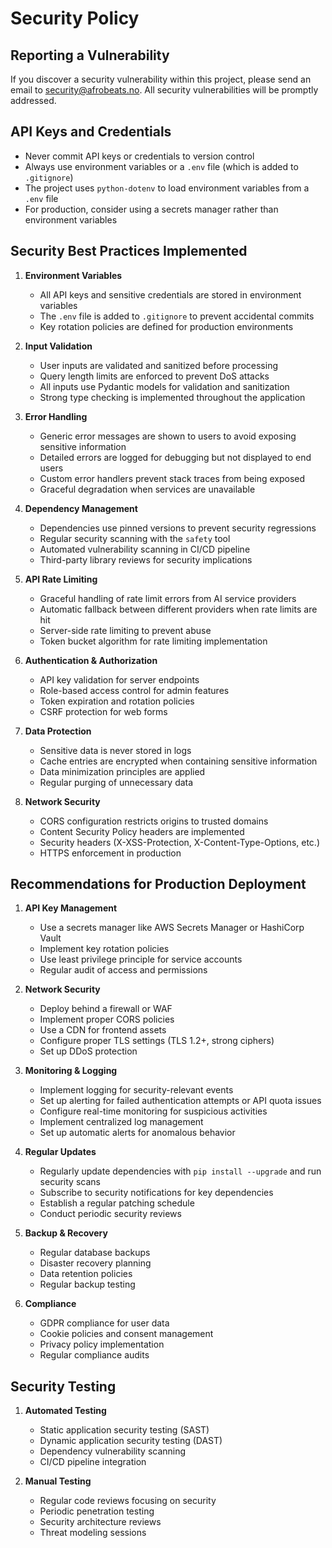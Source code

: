 # Security Policy

## Reporting a Vulnerability

If you discover a security vulnerability within this project, please send an email to security@afrobeats.no. All security vulnerabilities will be promptly addressed.

## API Keys and Credentials

- Never commit API keys or credentials to version control
- Always use environment variables or a `.env` file (which is added to `.gitignore`)
- The project uses `python-dotenv` to load environment variables from a `.env` file
- For production, consider using a secrets manager rather than environment variables

## Security Best Practices Implemented

1. **Environment Variables**
   - All API keys and sensitive credentials are stored in environment variables
   - The `.env` file is added to `.gitignore` to prevent accidental commits
   - Key rotation policies are defined for production environments

2. **Input Validation**
   - User inputs are validated and sanitized before processing
   - Query length limits are enforced to prevent DoS attacks
   - All inputs use Pydantic models for validation and sanitization
   - Strong type checking is implemented throughout the application

3. **Error Handling**
   - Generic error messages are shown to users to avoid exposing sensitive information
   - Detailed errors are logged for debugging but not displayed to end users
   - Custom error handlers prevent stack traces from being exposed
   - Graceful degradation when services are unavailable

4. **Dependency Management**
   - Dependencies use pinned versions to prevent security regressions
   - Regular security scanning with the `safety` tool
   - Automated vulnerability scanning in CI/CD pipeline
   - Third-party library reviews for security implications

5. **API Rate Limiting**
   - Graceful handling of rate limit errors from AI service providers
   - Automatic fallback between different providers when rate limits are hit
   - Server-side rate limiting to prevent abuse
   - Token bucket algorithm for rate limiting implementation

6. **Authentication & Authorization**
   - API key validation for server endpoints
   - Role-based access control for admin features
   - Token expiration and rotation policies
   - CSRF protection for web forms

7. **Data Protection**
   - Sensitive data is never stored in logs
   - Cache entries are encrypted when containing sensitive information
   - Data minimization principles are applied
   - Regular purging of unnecessary data

8. **Network Security**
   - CORS configuration restricts origins to trusted domains
   - Content Security Policy headers are implemented
   - Security headers (X-XSS-Protection, X-Content-Type-Options, etc.)
   - HTTPS enforcement in production

## Recommendations for Production Deployment

1. **API Key Management**
   - Use a secrets manager like AWS Secrets Manager or HashiCorp Vault
   - Implement key rotation policies
   - Use least privilege principle for service accounts
   - Regular audit of access and permissions

2. **Network Security**
   - Deploy behind a firewall or WAF
   - Implement proper CORS policies
   - Use a CDN for frontend assets
   - Configure proper TLS settings (TLS 1.2+, strong ciphers)
   - Set up DDoS protection

3. **Monitoring & Logging**
   - Implement logging for security-relevant events
   - Set up alerting for failed authentication attempts or API quota issues
   - Configure real-time monitoring for suspicious activities
   - Implement centralized log management
   - Set up automatic alerts for anomalous behavior

4. **Regular Updates**
   - Regularly update dependencies with `pip install --upgrade` and run security scans
   - Subscribe to security notifications for key dependencies
   - Establish a regular patching schedule
   - Conduct periodic security reviews

5. **Backup & Recovery**
   - Regular database backups
   - Disaster recovery planning
   - Data retention policies
   - Regular backup testing

6. **Compliance**
   - GDPR compliance for user data
   - Cookie policies and consent management
   - Privacy policy implementation
   - Regular compliance audits

## Security Testing

1. **Automated Testing**
   - Static application security testing (SAST)
   - Dynamic application security testing (DAST)
   - Dependency vulnerability scanning
   - CI/CD pipeline integration

2. **Manual Testing**
   - Regular code reviews focusing on security
   - Periodic penetration testing
   - Security architecture reviews
   - Threat modeling sessions